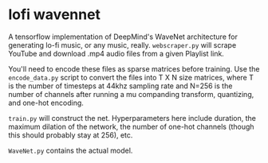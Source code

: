 # lofi wavennet

A tensorflow implementation of DeepMind's WaveNet architecture for generating lo-fi music, or any music, really. `webscraper.py` will scrape YouTube and download .mp4 audio files from a given Playlist link. 

You'll need to encode these files as sparse matrices before training. Use the `encode_data.py` script to convert the files into T X N size matrices, where T is the number of timesteps at 44khz sampling rate and N=256 is the number of channels after running a mu companding transform, quantizing, and one-hot encoding. 

`train.py` will construct the net. Hyperparameters here include duration, the maximum dilation of the network, the number of one-hot channels (though this should probably stay at 256), etc.

`WaveNet.py` contains the actual model. 

